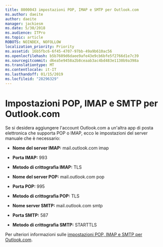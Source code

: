 ```yaml
---
title: 8000043 impostazioni POP, IMAP e SMTP per Outlook.com
ms.author: daeite
author: daeite
manager: jackiesm
ms.date: 5/30/2018
ms.audience: ITPro
ms.topic: article
ROBOTS: NOINDEX, NOFOLLOW
localization_priority: Priority
ms.assetid: 16b5fbc6-6f45-4707-97bb-49a9b610ac56
ms.openlocfilehash: b5b7609d6daee9afe43e9cb6bfe5f2766d1e7c39
ms.sourcegitcommit: d6ea5e9458a2b8ceaab3ac4bd483e1130b9a398a
ms.translationtype: MT
ms.contentlocale: it-IT
ms.lasthandoff: 01/15/2019
ms.locfileid: "28296329"
---
```

# <a name="pop-imap-and-smtp-settings-for-outlookcom"></a>Impostazioni POP, IMAP e SMTP per Outlook.com

Se si desidera aggiungere l'account Outlook.com a un'altra app di posta elettronica che supporta POP o IMAP, ecco le impostazioni del server manuale che è necessario:
  
- **Nome del server IMAP:** mail.outlook.com imap 
    
- **Porta IMAP:** 993 
    
- **Metodo di crittografia IMAP:** TLS 
    
- **Nome del server POP:** mail.outlook.com pop 
    
- **Porta POP:** 995 
    
- **Metodo di crittografia POP:** TLS 
    
- **Nome server SMTP:** mail.outlook.com smtp 
    
- **Porta SMTP:** 587 
    
- **Metodo di crittografia SMTP:** STARTTLS 
    
Per ulteriori informazioni sulle [impostazioni POP, IMAP e SMTP per Outlook.com](https://go.microsoft.com/fwlink/p/?linkid=2001402&amp;clcid=0x409).
  

